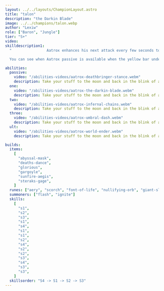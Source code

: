 ```yaml
---
layout: ../../layouts/ChampionLayout.astro
title: "talon"
description: "the Darkin Blade"
image: ../../champions/talon.webp
author: "Lexiw"
role: ["Baron", "Jungle"]
tier: "S+"
video:
skilldescription1:
  "                Aatrox enhances his next attack every few seconds to deal bonus physical damage and heals himself for the same amount of damage done. The cooldown of Aatrox's passive is reduced by a few seconds when Aatrox hits a champion or large monster with an attack or ability.

  You can see when Aatrox passive is available when the yellow bar underneath his health bar is full. Every time this bar is full, you should look to fight the enemy champion, as you will deal a lot of damage and get a lot of healing. The healing is reduced to 50% against minions."

abilities:
  passive:
    video: "/abilities-videos/aatrox-deathbringer-stance.webm"
    description: Take your stuff to the moon and back in the blink of an eye.
  one:
    video: "/abilities-videos/aatrox-the-darkin-blade.webm"
    description: Take your stuff to the moon and back in the blink of an eye.
  two:
    video: "/abilities-videos/aatrox-infernal-chains.webm"
    description: Take your stuff to the moon and back in the blink of an eye.
  three:
    video: "/abilities-videos/aatrox-umbral-dash.webm"
    description: Take your stuff to the moon and back in the blink of an eye.
  ult:
    video: "/abilities-videos/aatrox-world-ender.webm"
    description: Take your stuff to the moon and back in the blink of an eye.

builds:
  items:
    [
      "abyssal-mask",
      "deaths-dance",
      "glorious",
      "gargoyle",
      "sunfire-aegis",
      "steraks-gage",
    ]
  runes: ["aery", "scorch", "font-of-life", "nullifying-orb", "giant-slayer"]
  summoners: ["flash", "ignite"]
  skills:
    [
      "s1",
      "s2",
      "s3",
      "s1",
      "s4",
      "s1",
      "s1",
      "s2",
      "s4",
      "s2",
      "s2",
      "s3",
      "s4",
      "s3",
      "s3",
    ]
  skillsorder: "S4 -> S1 -> S2 -> S3"
---
```

